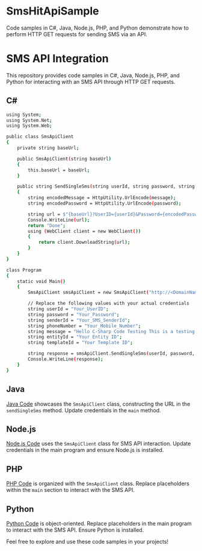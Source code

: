 # SmsHitApiSample
Code samples in C#, Java, Node.js, PHP, and Python demonstrate how to perform HTTP GET requests for sending SMS via an API. 


# SMS API Integration

This repository provides code samples in C#, Java, Node.js, PHP, and Python for interacting with an SMS API through HTTP GET requests.

## C#

```sh
using System;
using System.Net;
using System.Web;

public class SmsApiClient
{
    private string baseUrl;

    public SmsApiClient(string baseUrl)
    {
        this.baseUrl = baseUrl;
    }

    public string SendSingleSms(string userId, string password, string senderId, string phoneNumber, string message, string entityId, string templateId)
    {
        string encodedMessage = HttpUtility.UrlEncode(message);
        string encodedPassword = HttpUtility.UrlEncode(password);

        string url = $"{baseUrl}?UserID={userId}&Password={encodedPassword}&SenderID={senderId}&Phno={phoneNumber}&Msg={encodedMessage}&EntityID={entityId}&TemplateID={templateId}";
		Console.WriteLine(url);
		return "Done";
        using (WebClient client = new WebClient())
        {
            return client.DownloadString(url);
        }		
    }
}

class Program
{
    static void Main()
    {
        SmsApiClient smsApiClient = new SmsApiClient("http://<DomainName>/api/SmsApi/SendSingleApi");

        // Replace the following values with your actual credentials
        string userId = "Your_UserID";
        string password = "Your_Password";
        string senderId = "Your_SMS_SenderId";
        string phoneNumber = "Your_Mobile_Number";
        string message = "Hello C-Sharp Code Testing This is a testing SMS to check delivery";
        string entityId = "Your Entity ID";
        string templateId = "Your Template ID";

        string response = smsApiClient.SendSingleSms(userId, password, senderId, phoneNumber, message, entityId, templateId);
        Console.WriteLine(response);
    }
}

```

## Java

[Java Code](java/SmsApiClient.java) showcases the `SmsApiClient` class, constructing the URL in the `sendSingleSms` method. Update credentials in the `main` method.

## Node.js

[Node.js Code](nodejs/smsApiClient.js) uses the `SmsApiClient` class for SMS API interaction. Update credentials in the main program and ensure Node.js is installed.

## PHP

[PHP Code](php/SmsApiClient.php) is organized with the `SmsApiClient` class. Replace placeholders within the `main` section to interact with the SMS API.

## Python

[Python Code](python/SmsApiClient.py) is object-oriented. Replace placeholders in the main program to interact with the SMS API. Ensure Python is installed.

Feel free to explore and use these code samples in your projects!
